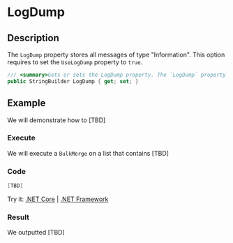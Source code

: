 # LogDump

## Description

The `LogDump` property stores all messages of type "Information". This option requires to set the `UseLogDump` property to `true`.

```csharp
/// <summary>Gets or sets the LogDump property. The `LogDump` property stores all messages of type "Information". This option requires to set the `UseLogDump` property to `true`.</summary>
public StringBuilder LogDump { get; set; }
```

## Example

We will demonstrate how to [TBD]

### Execute

We will execute a `BulkMerge` on a list that contains [TBD]

### Code

```csharp
[TBD]
```

Try it: [.NET Core]([TBD]) | [.NET Framework]([TBD])

### Result

We outputted [TBD]